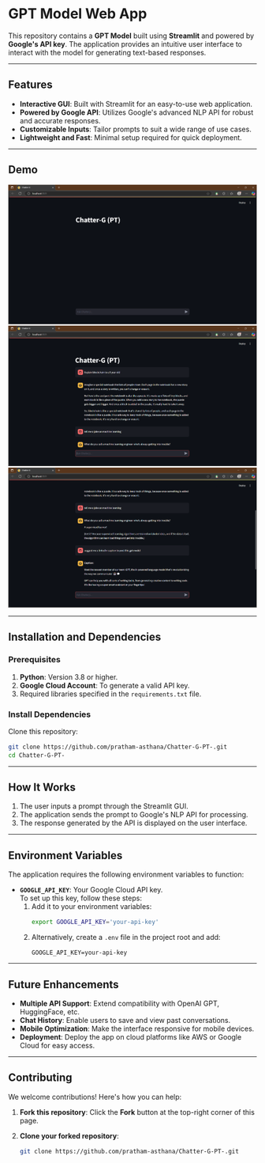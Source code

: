 # GPT Model Web App

This repository contains a **GPT Model** built using **Streamlit** and powered by **Google's API key**. The application provides an intuitive user interface to interact with the model for generating text-based responses.

---

## Features

- **Interactive GUI**: Built with Streamlit for an easy-to-use web application.
- **Powered by Google API**: Utilizes Google's advanced NLP API for robust and accurate responses.
- **Customizable Inputs**: Tailor prompts to suit a wide range of use cases.
- **Lightweight and Fast**: Minimal setup required for quick deployment.

---

## Demo

![App Screenshot](Ss1.png) 
![App Screenshot 2](Ss3.png)
![App_screenshot 3](Ss2.png)

---

## Installation and Dependencies

### Prerequisites

1. **Python**: Version 3.8 or higher.
2. **Google Cloud Account**: To generate a valid API key.
3. Required libraries specified in the `requirements.txt` file.

### Install Dependencies

 Clone this repository:
   ```bash
   git clone https://github.com/pratham-asthana/Chatter-G-PT-.git
   cd Chatter-G-PT-
```
---

## How It Works

1. The user inputs a prompt through the Streamlit GUI.
2. The application sends the prompt to Google's NLP API for processing.
3. The response generated by the API is displayed on the user interface.

---

## Environment Variables

The application requires the following environment variables to function:

- **`GOOGLE_API_KEY`**: Your Google Cloud API key.  
To set up this key, follow these steps:
   1. Add it to your environment variables:
      ```bash
      export GOOGLE_API_KEY='your-api-key'
      ```
   2. Alternatively, create a `.env` file in the project root and add:
      ```text
      GOOGLE_API_KEY=your-api-key
      ```

---

## Future Enhancements

- **Multiple API Support**: Extend compatibility with OpenAI GPT, HuggingFace, etc.
- **Chat History**: Enable users to save and view past conversations.
- **Mobile Optimization**: Make the interface responsive for mobile devices.
- **Deployment**: Deploy the app on cloud platforms like AWS or Google Cloud for easy access.

---

## Contributing

We welcome contributions! Here's how you can help:

1. **Fork this repository**:
   Click the **Fork** button at the top-right corner of this page.

2. **Clone your forked repository**:
   ```bash
   git clone https://github.com/pratham-asthana/Chatter-G-PT-.git
